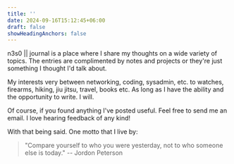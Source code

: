 ```yaml
---
title: ''
date: 2024-09-16T15:12:45+06:00
draft: false
showHeadingAnchors: false
---
```


n3s0 || journal is a place where I share my thoughts on a wide variety 
of topics. The entries are complimented by notes and projects or they're
just something I thought I'd talk about.

My interests very between networking, coding, sysadmin, etc. to watches,
firearms, hiking, jiu jitsu, travel, books etc. As long as I have the ability
and the opportunity to write. I will.

Of course, if you found anything I've posted useful. Feel free to send
me an email. I love hearing feedback of any kind!

With that being said. One motto that I live by:

> "Compare yourself to who you were yesterday, not to who someone else is today."
> -- Jordon Peterson

